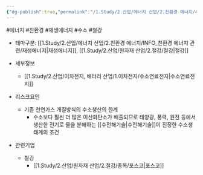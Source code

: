 ```yaml
---
{"dg-publish":true,"permalink":"/1.Study/2.산업/에너지 산업/2.친환경 에너지/4.수소/수소/","created":"2024-11-20T21:02:28.486+09:00","updated":"2025-06-25T11:23:58.714+09:00"}
---
```


#에너지 #친환경 #재생에너지 #수소 #철강


- 테마구분: [[1.Study/2.산업/에너지 산업/2.친환경 에너지/INFO_친환경 에너지 관련/재생에너지\|재생에너지]], [[1.Study/2.산업/원자재 산업/2.철강/철강\|철강]]

- 세부정보
	- [[1.Study/2.산업/이차전지, 배터리 산업/1.이차전지/수소연료전지\|수소연료전지]]


- 리스크요인
	- 기존 천연가스 개질방식의 수소생산의 한계
		- 수소보다 훨씬 더 많은 이산화탄소가 배출되므로 태양광, 풍력, 원전 등에서 생산한 전기로 물을 분해하는 [[수전해기술\|수전해기술]]이 진정한 수소생태계의 조건


- 관련기업
	- 철강
		- [[1.Study/2.산업/원자재 산업/2.철강/종목/포스코\|포스코]]

